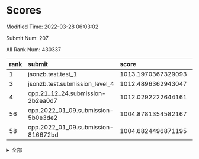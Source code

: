 # Scores

Modified Time: 2022-03-28 06:03:02

Submit Num: 207

All Rank Num: 430337

| rank |               submit               |       score        |       sigma        | pk_num |
| :--- | :--------------------------------- | :----------------- | :----------------- | :----- |
| 1    | jsonzb.test.test_1                 | 1013.1970367329093 | 0.7764489870197899 | 8318   |
| 3    | jsonzb.test.submission_level_4     | 1012.4896362943047 | 0.800737226813058  | 8315   |
| 4    | cpp.21_12_24.submission-2b2ea0d7   | 1012.0292222644161 | 0.794411596489601  | 8312   |
| 56   | cpp.2022_01_09.submission-5b0e3de2 | 1004.8781354582167 | 0.7093162535518691 | 8317   |
| 58   | cpp.2022_01_09.submission-816672bd | 1004.6824496871195 | 0.7222535865100806 | 8318   |


<details>
<summary>全部</summary>

| rank |                 submit                 |       score        |       sigma        | pk_num |
| :--- | :------------------------------------- | :----------------- | :----------------- | :----- |
| 1    | jsonzb.test.test_1                     | 1013.1970367329093 | 0.7764489870197899 | 8318   |
| 2    | gobigger.level_3.submission_level_3_33 | 1012.5808915877212 | 0.8092707612559317 | 8312   |
| 3    | jsonzb.test.submission_level_4         | 1012.4896362943047 | 0.800737226813058  | 8315   |
| 4    | cpp.21_12_24.submission-2b2ea0d7       | 1012.0292222644161 | 0.794411596489601  | 8312   |
| 5    | gobigger.level_3.submission_level_3_10 | 1012.0066590950144 | 0.7781967407389435 | 8312   |
| 6    | gobigger.level_3.submission_level_3_11 | 1011.5304228657835 | 0.789474787474441  | 8315   |
| 7    | gobigger.level_3.submission_level_3_48 | 1011.390231066254  | 0.7722650924742056 | 8314   |
| 8    | gobigger.level_3.submission_level_3_22 | 1011.0914384723726 | 0.788483655210475  | 8316   |
| 9    | gobigger.level_3.submission_level_3_31 | 1011.0334629449917 | 0.7898581840384322 | 8318   |
| 10   | gobigger.level_3.submission_level_3_47 | 1010.9094204257567 | 0.7411805839939783 | 8319   |
| 11   | gobigger.level_3.submission_level_3_27 | 1010.904468679649  | 0.757862302107509  | 8321   |
| 12   | gobigger.level_3.submission_level_3_19 | 1010.8663397731922 | 0.7530641339546993 | 8316   |
| 13   | gobigger.level_3.submission_level_3_1  | 1010.7835036880018 | 0.7692593717136322 | 8317   |
| 14   | gobigger.level_3.submission_level_3_43 | 1010.7243433274459 | 0.7521352205955987 | 8320   |
| 15   | gobigger.level_3.submission_level_3_44 | 1010.6436207505207 | 0.7645871334352662 | 8315   |
| 16   | gobigger.level_3.submission_level_3_4  | 1010.5652984353359 | 0.7759805567465516 | 8314   |
| 17   | gobigger.level_3.submission_level_3_30 | 1010.539819019     | 0.7927252319206419 | 8318   |
| 18   | gobigger.level_3.submission_level_3_0  | 1010.4449677362245 | 0.7678115471992607 | 8310   |
| 19   | gobigger.level_3.submission_level_3_2  | 1010.4236297850244 | 0.7755020481296743 | 8314   |
| 20   | gobigger.level_3.submission_level_3_17 | 1010.3191964188957 | 0.7456018102343615 | 8318   |
| 21   | gobigger.level_3.submission_level_3_37 | 1010.2979571717841 | 0.7856407701124453 | 8316   |
| 22   | gobigger.level_3.submission_level_3_25 | 1010.2684311002284 | 0.7676630304199065 | 8317   |
| 23   | gobigger.level_3.submission_level_3_40 | 1010.2612450956155 | 0.753102474107095  | 8318   |
| 24   | gobigger.level_3.submission_level_3_8  | 1010.152049590479  | 0.7663708964125343 | 8312   |
| 25   | gobigger.level_3.submission_level_3_21 | 1010.1214432292502 | 0.7675948164562332 | 8320   |
| 26   | gobigger.level_3.submission_level_3_24 | 1010.0718163489995 | 0.7522871942546362 | 8315   |
| 27   | gobigger.level_3.submission_level_3_42 | 1010.0230481741245 | 0.7527651763326951 | 8313   |
| 28   | gobigger.level_3.submission_level_3_45 | 1010.006649301624  | 0.7435085723433221 | 8313   |
| 29   | gobigger.level_3.submission_level_3_49 | 1009.9934961076845 | 0.7685395980596653 | 8311   |
| 30   | gobigger.level_3.submission_level_3_38 | 1009.8975448143976 | 0.7614712396308793 | 8321   |
| 31   | gobigger.level_3.submission_level_3_34 | 1009.8957037939291 | 0.7621010320566994 | 8315   |
| 32   | gobigger.level_3.submission_level_3_6  | 1009.8926293014641 | 0.7712372028560398 | 8313   |
| 33   | gobigger.level_3.submission_level_3_5  | 1009.8431634889599 | 0.7574503069082317 | 8316   |
| 34   | gobigger.level_3.submission_level_3_12 | 1009.8356880512574 | 0.7415877048115548 | 8319   |
| 35   | gobigger.level_3.submission_level_3_39 | 1009.7471530593441 | 0.7421237082421034 | 8320   |
| 36   | gobigger.level_3.submission_level_3_9  | 1009.7285178285905 | 0.737313837156206  | 8314   |
| 37   | gobigger.level_3.submission_level_3_41 | 1009.7014068880245 | 0.7509820830179851 | 8319   |
| 38   | gobigger.level_3.submission_level_3_15 | 1009.5864503074075 | 0.7484927320161306 | 8313   |
| 39   | gobigger.level_3.submission_level_3_35 | 1009.578915088082  | 0.7578467043901492 | 8311   |
| 40   | gobigger.level_3.submission_level_3_29 | 1009.5604952107283 | 0.7439165305773457 | 8316   |
| 41   | gobigger.level_3.submission_level_3_13 | 1009.5469001949981 | 0.747287139027446  | 8319   |
| 42   | gobigger.level_3.submission_level_3_32 | 1009.401204352866  | 0.7398645621123714 | 8315   |
| 43   | gobigger.level_3.submission_level_3_26 | 1009.380006116432  | 0.7757161145363362 | 8317   |
| 44   | gobigger.level_3.submission_level_3_16 | 1009.3593987517405 | 0.7465354839239645 | 8314   |
| 45   | gobigger.level_3.submission_level_3_46 | 1009.326982040407  | 0.7618940477570408 | 8318   |
| 46   | gobigger.level_3.submission_level_3_28 | 1009.1265694602621 | 0.7448744571704297 | 8314   |
| 47   | gobigger.level_3.submission_level_3_18 | 1009.1130886581119 | 0.7511941884836708 | 8315   |
| 48   | gobigger.level_3.submission_level_3_20 | 1009.025090731716  | 0.7493120267646751 | 8321   |
| 49   | gobigger.level_3.submission_level_3_7  | 1008.8760878265424 | 0.7559749937970175 | 8314   |
| 50   | gobigger.level_3.submission_level_3_36 | 1008.8667416684233 | 0.7590793039375178 | 8316   |
| 51   | gobigger.level_3.submission_level_3_23 | 1008.8407633138971 | 0.7334106452401372 | 8316   |
| 52   | gobigger.level_3.submission_level_3_14 | 1008.1169637075396 | 0.7332026293831755 | 8313   |
| 53   | gobigger.level_3.submission_level_3_3  | 1007.9024564598121 | 0.7423906929781409 | 8317   |
| 54   | gobigger.level_1.submission_level_1_8  | 1005.3672570379983 | 0.7241085985475032 | 8316   |
| 55   | gobigger.level_1.submission_level_1_23 | 1005.1986588338516 | 0.7179561850758276 | 8310   |
| 56   | cpp.2022_01_09.submission-5b0e3de2     | 1004.8781354582167 | 0.7093162535518691 | 8317   |
| 57   | gobigger.level_1.submission_level_1_34 | 1004.6960580429175 | 0.7247149696982786 | 8316   |
| 58   | cpp.2022_01_09.submission-816672bd     | 1004.6824496871195 | 0.7222535865100806 | 8318   |
| 59   | gobigger.level_1.submission_level_1_1  | 1004.5254873810197 | 0.7171761148311346 | 8316   |
| 60   | gobigger.level_1.submission_level_1_41 | 1004.4567716536468 | 0.7268985789820298 | 8317   |
| 61   | gobigger.level_1.submission_level_1_36 | 1004.2405196728785 | 0.7174901356874307 | 8311   |
| 62   | gobigger.level_1.submission_level_1_46 | 1004.233151064448  | 0.726719196180304  | 8312   |
| 63   | gobigger.level_1.submission_level_1_21 | 1003.9330929597503 | 0.7171411514335885 | 8316   |
| 64   | gobigger.level_1.submission_level_1_32 | 1003.919283186639  | 0.7161416008051981 | 8310   |
| 65   | gobigger.level_1.submission_level_1_35 | 1003.8571286267023 | 0.7162153759427    | 8324   |
| 66   | gobigger.level_1.submission_level_1_28 | 1003.849699656754  | 0.7134364024038741 | 8311   |
| 67   | gobigger.level_1.submission_level_1_25 | 1003.7704106123115 | 0.7133304986212596 | 8315   |
| 68   | gobigger.level_1.submission_level_1_22 | 1003.7586376507488 | 0.7238393863258342 | 8316   |
| 69   | gobigger.level_1.submission_level_1_45 | 1003.7439370488977 | 0.7193115175138995 | 8313   |
| 70   | gobigger.level_1.submission_level_1_27 | 1003.6305698704633 | 0.7087424340841469 | 8320   |
| 71   | gobigger.level_1.submission_level_1_4  | 1003.6002932808801 | 0.7289902431713406 | 8318   |
| 72   | gobigger.level_1.submission_level_1_33 | 1003.5650177748939 | 0.7344874842985805 | 8320   |
| 73   | gobigger.level_1.submission_level_1_14 | 1003.5545669522443 | 0.7064634747166542 | 8315   |
| 74   | gobigger.level_1.submission_level_1_38 | 1003.4482381143627 | 0.7095850147328696 | 8320   |
| 75   | gobigger.level_1.submission_level_1_39 | 1003.4097090718474 | 0.711168915610577  | 8311   |
| 76   | gobigger.level_1.submission_level_1_44 | 1003.3925418704921 | 0.7344312970271043 | 8321   |
| 77   | gobigger.level_1.submission_level_1_29 | 1003.3892033961923 | 0.7239050589222761 | 8318   |
| 78   | gobigger.level_1.submission_level_1_17 | 1003.381424367462  | 0.7330073819383475 | 8314   |
| 79   | gobigger.level_1.submission_level_1_5  | 1003.3782933500044 | 0.7220863508479715 | 8319   |
| 80   | gobigger.level_1.submission_level_1_6  | 1003.3577191543583 | 0.7132871545616724 | 8313   |
| 81   | gobigger.level_1.submission_level_1_2  | 1003.0357495198459 | 0.7136135103117058 | 8317   |
| 82   | gobigger.level_1.submission_level_1_12 | 1003.0034083022372 | 0.7177655808006829 | 8317   |
| 83   | gobigger.level_1.submission_level_1_16 | 1002.9680986844959 | 0.7201461908018661 | 8317   |
| 84   | gobigger.level_1.submission_level_1_30 | 1002.9380392410276 | 0.7082703645156485 | 8318   |
| 85   | gobigger.level_1.submission_level_1_9  | 1002.9066083553248 | 0.7200068122003828 | 8316   |
| 86   | gobigger.level_1.submission_level_1_15 | 1002.872395400296  | 0.7113621122638148 | 8315   |
| 87   | gobigger.level_1.submission_level_1_47 | 1002.7852353070137 | 0.71657414419954   | 8320   |
| 88   | gobigger.level_1.submission_level_1_43 | 1002.7177864028308 | 0.7193255411247443 | 8313   |
| 89   | gobigger.level_1.submission_level_1_31 | 1002.695442476579  | 0.7106868926457733 | 8314   |
| 90   | gobigger.level_1.submission_level_1_13 | 1002.6853947629381 | 0.730667743579424  | 8316   |
| 91   | gobigger.level_1.submission_level_1_10 | 1002.6430807756669 | 0.7066587939004974 | 8319   |
| 92   | gobigger.level_1.submission_level_1_42 | 1002.6328271816251 | 0.7229461742918116 | 8317   |
| 93   | gobigger.level_1.submission_level_1_49 | 1002.587795292475  | 0.714001834302111  | 8317   |
| 94   | gobigger.level_1.submission_level_1_40 | 1002.520708408239  | 0.7067958771061938 | 8315   |
| 95   | gobigger.level_1.submission_level_1_7  | 1002.5038861085367 | 0.7110175149622938 | 8312   |
| 96   | gobigger.level_1.submission_level_1_18 | 1002.4928920626285 | 0.7075482602395603 | 8316   |
| 97   | gobigger.level_1.submission_level_1_48 | 1002.4723149921278 | 0.7007543924331001 | 8311   |
| 98   | gobigger.level_1.submission_level_1_3  | 1002.3067575710595 | 0.7085233449986834 | 8315   |
| 99   | gobigger.level_1.submission_level_1_20 | 1002.2965897640835 | 0.7127217405904189 | 8316   |
| 100  | gobigger.level_1.submission_level_1_0  | 1002.2679885740118 | 0.7120394185412041 | 8316   |
| 101  | gobigger.level_1.submission_level_1_37 | 1002.2052378547737 | 0.7024980754939036 | 8316   |
| 102  | gobigger.level_1.submission_level_1_24 | 1002.1456520111461 | 0.7280145795906461 | 8314   |
| 103  | gobigger.level_1.submission_level_1_19 | 1002.0899976736866 | 0.7012676216203647 | 8318   |
| 104  | gobigger.level_1.submission_level_1_11 | 1001.9105901320831 | 0.7232472309414683 | 8313   |
| 105  | gobigger.level_1.submission_level_1_26 | 1001.392804352418  | 0.7131022400450618 | 8318   |
| 106  | gobigger.random.submission_random_21   | 997.6079414005894  | 0.6993751489220645 | 8314   |
| 107  | gobigger.random.submission_random_34   | 997.3657927566264  | 0.7123616995035532 | 8312   |
| 108  | gobigger.random.submission_random_7    | 997.2714619728353  | 0.7127938983609621 | 8318   |
| 109  | gobigger.random.submission_random_16   | 997.2632711973304  | 0.7041214609605657 | 8312   |
| 110  | gobigger.random.submission_random_41   | 997.1238395970664  | 0.7112906201613237 | 8310   |
| 111  | gobigger.random.submission_random_8    | 997.0711701486897  | 0.720414200926896  | 8318   |
| 112  | gobigger.random.submission_random_9    | 997.0700786012653  | 0.7139776349521711 | 8317   |
| 113  | gobigger.random.submission_random_45   | 997.0556694928308  | 0.7024810603821817 | 8311   |
| 114  | gobigger.random.submission_random_29   | 996.8048980924913  | 0.7256161622780538 | 8314   |
| 115  | gobigger.random.submission_random_17   | 996.8007723728598  | 0.7206942063770099 | 8320   |
| 116  | gobigger.random.submission_random_13   | 996.5994253430897  | 0.7078648821999345 | 8318   |
| 117  | gobigger.random.submission_random_10   | 996.5479204628812  | 0.7144468033876712 | 8317   |
| 118  | gobigger.random.submission_random_6    | 996.5376907441648  | 0.7265661837979728 | 8318   |
| 119  | gobigger.random.submission_random_35   | 996.4903189759289  | 0.7009860251189837 | 8315   |
| 120  | gobigger.random.submission_random_12   | 996.4080812397474  | 0.7061100197637586 | 8311   |
| 121  | gobigger.random.submission_random_14   | 996.325932114327   | 0.7099216698935013 | 8317   |
| 122  | gobigger.random.submission_random_27   | 996.2530626390865  | 0.7069543347463397 | 8313   |
| 123  | gobigger.random.submission_random_20   | 996.1673440859057  | 0.7157253719642227 | 8311   |
| 124  | gobigger.random.submission_random_36   | 996.1497037218293  | 0.7082870381465693 | 8315   |
| 125  | gobigger.random.submission_random_18   | 996.1122995676355  | 0.7158176630973815 | 8313   |
| 126  | gobigger.random.submission_random_44   | 996.0529768592588  | 0.7177166882087639 | 8311   |
| 127  | gobigger.random.submission_random_28   | 996.0343552531461  | 0.7064343509908443 | 8314   |
| 128  | gobigger.random.submission_random_49   | 996.0301336472686  | 0.6968410671159516 | 8315   |
| 129  | gobigger.random.submission_random_42   | 995.994522794916   | 0.708969253108659  | 8315   |
| 130  | gobigger.random.submission_random_39   | 995.9678017078123  | 0.7098489456984179 | 8317   |
| 131  | gobigger.random.submission_random_48   | 995.9656281575201  | 0.7070704876952499 | 8310   |
| 132  | gobigger.random.submission_random_26   | 995.9584821727237  | 0.7145151671233763 | 8315   |
| 133  | gobigger.random.submission_random_46   | 995.901051235835   | 0.7154519408762987 | 8317   |
| 134  | gobigger.random.submission_random_4    | 995.7173973512575  | 0.7131441396400671 | 8316   |
| 135  | gobigger.random.submission_random_22   | 995.6718444792197  | 0.7071357805196494 | 8318   |
| 136  | gobigger.random.submission_random_30   | 995.6422152882517  | 0.7156875201880474 | 8318   |
| 137  | gobigger.random.submission_random_38   | 995.6317689402301  | 0.7066285439434238 | 8314   |
| 138  | gobigger.random.submission_random_37   | 995.5781413686334  | 0.7067639769077979 | 8317   |
| 139  | gobigger.random.submission_random_43   | 995.5491663882871  | 0.708228854667661  | 8316   |
| 140  | gobigger.random.submission_random_19   | 995.5398686509221  | 0.7145868527598336 | 8320   |
| 141  | gobigger.random.submission_random_0    | 995.4612859280736  | 0.7078557103194223 | 8314   |
| 142  | gobigger.random.submission_random_40   | 995.4522865279979  | 0.7206367030055963 | 8319   |
| 143  | gobigger.random.submission_random_11   | 995.4225230349375  | 0.7199118523961865 | 8309   |
| 144  | gobigger.random.submission_random_31   | 995.3860853556985  | 0.7118808243505036 | 8319   |
| 145  | gobigger.random.submission_random_2    | 995.334586986794   | 0.7021809515806284 | 8317   |
| 146  | gobigger.random.submission_random_25   | 995.2886653454359  | 0.7125949242216951 | 8317   |
| 147  | gobigger.random.submission_random_3    | 995.157805393163   | 0.7183878671455086 | 8318   |
| 148  | gobigger.random.submission_random_1    | 995.141288150567   | 0.7121783617320757 | 8316   |
| 149  | gobigger.random.submission_random_24   | 994.9509404553984  | 0.723680076435568  | 8319   |
| 150  | gobigger.random.submission_random_23   | 994.8885094610397  | 0.713521499967285  | 8317   |
| 151  | gobigger.random.submission_random_33   | 994.8290475470038  | 0.7299215276333902 | 8316   |
| 152  | gobigger.random.submission_random_47   | 994.7360505303684  | 0.7022115340631918 | 8313   |
| 153  | gobigger.random.submission_random_5    | 994.6198561036954  | 0.7121855792676939 | 8312   |
| 154  | gobigger.random.submission_random_32   | 994.5451160932578  | 0.721035238247727  | 8313   |
| 155  | gobigger.random.submission_random_15   | 994.3482661026958  | 0.7110892841068899 | 8312   |
| 156  | gobigger.level_2.submission_level_2_28 | 993.8514292872197  | 0.724959089172024  | 8313   |
| 157  | gobigger.level_2.submission_level_2_6  | 993.7280347443768  | 0.7519353369557473 | 8314   |
| 158  | gobigger.level_2.submission_level_2_5  | 993.686297244408   | 0.731288118240785  | 8320   |
| 159  | gobigger.level_2.submission_level_2_9  | 993.5796771921152  | 0.7302342181132591 | 8318   |
| 160  | gobigger.level_2.submission_level_2_12 | 993.5195152882833  | 0.7426607921015843 | 8320   |
| 161  | gobigger.level_2.submission_level_2_2  | 993.4591044698028  | 0.7345450742712177 | 8318   |
| 162  | gobigger.level_2.submission_level_2_38 | 993.3677282509268  | 0.7364393444009996 | 8315   |
| 163  | gobigger.level_2.submission_level_2_21 | 993.2904079155641  | 0.75437180978684   | 8316   |
| 164  | gobigger.level_2.submission_level_2_43 | 993.2013564201256  | 0.7227506662300858 | 8318   |
| 165  | gobigger.level_2.submission_level_2_29 | 993.1780090470439  | 0.7493688058359536 | 8317   |
| 166  | gobigger.level_2.submission_level_2_30 | 993.1660250827397  | 0.7200137905146787 | 8318   |
| 167  | gobigger.level_2.submission_level_2_3  | 993.1258778567843  | 0.7347093516113802 | 8318   |
| 168  | gobigger.level_2.submission_level_2_45 | 993.1024459551585  | 0.733531175634771  | 8318   |
| 169  | gobigger.level_2.submission_level_2_7  | 993.0149778811771  | 0.7382212038571009 | 8318   |
| 170  | gobigger.level_2.submission_level_2_0  | 993.0143566224804  | 0.7613668334367689 | 8322   |
| 171  | gobigger.level_2.submission_level_2_10 | 992.9330215232899  | 0.755289657594917  | 8310   |
| 172  | gobigger.level_2.submission_level_2_4  | 992.9113460450259  | 0.731111331509083  | 8314   |
| 173  | gobigger.level_2.submission_level_2_36 | 992.8048496943699  | 0.7474894599220442 | 8310   |
| 174  | gobigger.level_2.submission_level_2_27 | 992.7634256834456  | 0.7253484440954886 | 8316   |
| 175  | gobigger.level_2.submission_level_2_1  | 992.7241817855256  | 0.7431539958335095 | 8311   |
| 176  | gobigger.level_2.submission_level_2_39 | 992.5471134307973  | 0.7371698530618216 | 8316   |
| 177  | gobigger.level_2.submission_level_2_46 | 992.5415871497673  | 0.739128402927317  | 8319   |
| 178  | gobigger.level_2.submission_level_2_31 | 992.4528359297697  | 0.7537757764006859 | 8310   |
| 179  | gobigger.level_2.submission_level_2_32 | 992.4288147217694  | 0.7375770149460559 | 8320   |
| 180  | gobigger.level_2.submission_level_2_44 | 992.3924264557021  | 0.7370202713245241 | 8316   |
| 181  | gobigger.level_2.submission_level_2_8  | 992.3820301023385  | 0.7341585916375493 | 8314   |
| 182  | gobigger.level_2.submission_level_2_13 | 992.2460473905448  | 0.7662213633212794 | 8319   |
| 183  | gobigger.level_2.submission_level_2_19 | 992.2231337117298  | 0.7333339659045573 | 8318   |
| 184  | gobigger.level_2.submission_level_2_16 | 992.219684400187   | 0.7375327199450621 | 8317   |
| 185  | gobigger.level_2.submission_level_2_49 | 992.2118303469682  | 0.7447661210598366 | 8317   |
| 186  | gobigger.level_2.submission_level_2_33 | 992.1725499994426  | 0.7308196882688024 | 8312   |
| 187  | gobigger.level_2.submission_level_2_41 | 992.0882027851468  | 0.7546512752322904 | 8313   |
| 188  | gobigger.level_2.submission_level_2_17 | 992.0212168415738  | 0.7339149763560324 | 8311   |
| 189  | gobigger.level_2.submission_level_2_47 | 991.961246961225   | 0.7341798408779423 | 8316   |
| 190  | gobigger.level_2.submission_level_2_48 | 991.7531812776114  | 0.7294531461350997 | 8319   |
| 191  | gobigger.level_2.submission_level_2_18 | 991.6600492966274  | 0.7381888882825361 | 8318   |
| 192  | gobigger.level_2.submission_level_2_34 | 991.6574648538473  | 0.7500813781841881 | 8317   |
| 193  | gobigger.level_2.submission_level_2_23 | 991.6050851722733  | 0.7689231193382852 | 8316   |
| 194  | gobigger.level_2.submission_level_2_22 | 991.5028589474559  | 0.770348911746634  | 8313   |
| 195  | gobigger.level_2.submission_level_2_25 | 991.4166841699221  | 0.7449738538415364 | 8320   |
| 196  | gobigger.level_2.submission_level_2_20 | 991.3337525652923  | 0.7538485245127551 | 8319   |
| 197  | gobigger.level_2.submission_level_2_37 | 991.1277928745053  | 0.7649362286058659 | 8314   |
| 198  | gobigger.level_2.submission_level_2_42 | 991.045902264402   | 0.7485975439886892 | 8321   |
| 199  | gobigger.level_2.submission_level_2_11 | 990.9760486992279  | 0.7343566424410776 | 8313   |
| 200  | gobigger.level_2.submission_level_2_40 | 990.9232917630961  | 0.7711860589149209 | 8313   |
| 201  | gobigger.level_2.submission_level_2_15 | 990.852043312546   | 0.7582769940220928 | 8319   |
| 202  | gobigger.level_2.submission_level_2_24 | 990.7406714741755  | 0.7640231184250066 | 8313   |
| 203  | gobigger.level_2.submission_level_2_26 | 990.5694318355281  | 0.7699713382607539 | 8318   |
| 204  | gobigger.level_2.submission_level_2_35 | 990.0338456385125  | 0.7672578063971096 | 8312   |
| 205  | gobigger.level_2.submission_level_2_14 | 989.1187031862395  | 0.7629022772541413 | 8315   |
| 206  | gobigger.none.submission_none_0        | 977.9273784435726  | 1.396050281413847  | 8315   |
| 207  | gobigger.none.submission_none_1        | 975.3589876860289  | 1.5726882939898466 | 8318   |

</details>